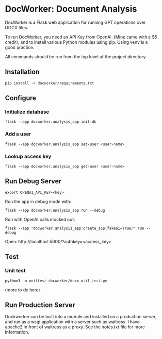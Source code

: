 # DocWorker: Document Analysis

DocWorker is a Flask web application for running GPT operations over DOCX files.

To run DocWorker, you need an API Key from OpenAI. (Mine came with a $5 credit), and to install various Python modules using pip. Using venv is a good practice.

All commands should be run from the top level of the project directory.

## Installation


`pip install -r docworker/requirements.txt`


## Configure


### Initialize database

`flask --app docworker.analysis_app init-db`

### Add a user

`flask --app docworker.analysis_app set-user <user-name>`

### Lookup access key

`flask --app docworker.analysis_app get-user <user-name>`

## Run Debug Server

`export OPENAI_API_KEY=<key>`

Run the app in debug mode with:

`flask --app docworker.analysis_app run --debug`

Run with OpenAI calls mocked out:

`flask --app "docworker.analysis_app:create_app(fakeai=True)" run --debug`


Open: http://localhost:5000/?authkey=<access_key>

## Test

### Unit test
`python3 -m unittest docworker/docx_util_test.py`

(more to do here)


## Run Production Server

Dockworker can be built into a module and installed on a production server,
and run as a wsgi application with a server such as waitress. I have apache2 in front of waitress as a proxy. See the notes.txt file for more information.




